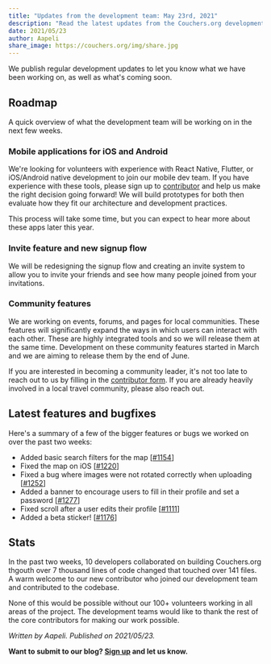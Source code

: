 ```yaml
---
title: "Updates from the development team: May 23rd, 2021"
description: "Read the latest updates from the Couchers.org development team."
date: 2021/05/23
author: Aapeli
share_image: https://couchers.org/img/share.jpg
---
```


We publish regular development updates to let you know what we have been working on, as well as what's coming soon.

## Roadmap

A quick overview of what the development team will be working on in the next few weeks.

### Mobile applications for iOS and Android

We're looking for volunteers with experience with React Native, Flutter, or iOS/Android native development to join our mobile dev team. If you have experience with these tools, please sign up to [contributor](https://app.couchers.org/contribute) and help us make the right decision going forward! We will build prototypes for both then evaluate how they fit our architecture and development practices.

This process will take some time, but you can expect to hear more about these apps later this year.

### Invite feature and new signup flow

We will be redesigning the signup flow and creating an invite system to allow you to invite your friends and see how many people joined from your invitations.

### Community features

We are working on events, forums, and pages for local communities. These features will significantly expand the ways in which users can interact with each other. These are highly integrated tools and so we will release them at the same time. Development on these community features started in March and we are aiming to release them by the end of June.

If you are interested in becoming a community leader, it's not too late to reach out to us by filling in the [contributor form](https://app.couchers.org/contribute). If you are already heavily involved in a local travel community, please also reach out.

## Latest features and bugfixes

Here's a summary of a few of the bigger features or bugs we worked on over the past two weeks:

* Added basic search filters for the map [[#1154](https://github.com/Couchers-org/couchers/pull/1154)]
* Fixed the map on iOS [[#1220](https://github.com/Couchers-org/couchers/pull/1220)]
* Fixed a bug where images were not rotated correctly when uploading [[#1252](https://github.com/Couchers-org/couchers/pull/1252)]
* Added a banner to encourage users to fill in their profile and set a password [[#1277](https://github.com/Couchers-org/couchers/pull/1277)]
* Fixed scroll after a user edits their profile [[#1111](https://github.com/Couchers-org/couchers/pull/1111)]
* Added a beta sticker! [[#1176](https://github.com/Couchers-org/couchers/pull/1176)]

## Stats

In the past two weeks, 10 developers collaborated on building Couchers.org thgouth over 7 thousand lines of code changed that touched over 141 files. A warm welcome to our new contributor who joined our development team and contributed to the codebase.

None of this would be possible without our 100+ volunteers working in all areas of the project. The development teams would like to thank the rest of the core contributors for making our work possible.


*Written by Aapeli. Published on 2021/05/23.*

**Want to submit to our blog? [Sign up](/signup) and let us know.**
